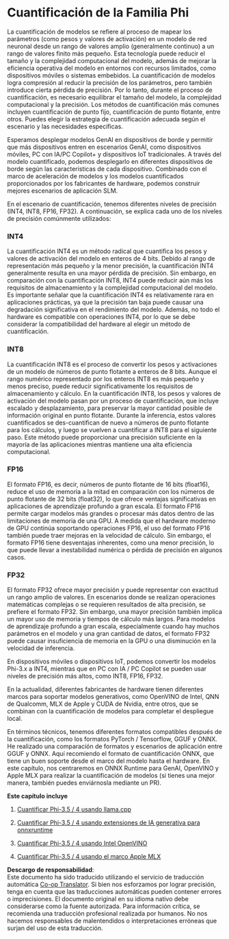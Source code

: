 <!--
CO_OP_TRANSLATOR_METADATA:
{
  "original_hash": "d658062de70b131ef4c0bff69b5fc70e",
  "translation_date": "2025-03-27T08:17:46+00:00",
  "source_file": "md\\01.Introduction\\04\\QuantifyingPhi.md",
  "language_code": "es"
}
-->
# **Cuantificación de la Familia Phi**

La cuantificación de modelos se refiere al proceso de mapear los parámetros (como pesos y valores de activación) en un modelo de red neuronal desde un rango de valores amplio (generalmente continuo) a un rango de valores finito más pequeño. Esta tecnología puede reducir el tamaño y la complejidad computacional del modelo, además de mejorar la eficiencia operativa del modelo en entornos con recursos limitados, como dispositivos móviles o sistemas embebidos. La cuantificación de modelos logra compresión al reducir la precisión de los parámetros, pero también introduce cierta pérdida de precisión. Por lo tanto, durante el proceso de cuantificación, es necesario equilibrar el tamaño del modelo, la complejidad computacional y la precisión. Los métodos de cuantificación más comunes incluyen cuantificación de punto fijo, cuantificación de punto flotante, entre otros. Puedes elegir la estrategia de cuantificación adecuada según el escenario y las necesidades específicas.

Esperamos desplegar modelos GenAI en dispositivos de borde y permitir que más dispositivos entren en escenarios GenAI, como dispositivos móviles, PC con IA/PC Copilot+ y dispositivos IoT tradicionales. A través del modelo cuantificado, podemos desplegarlo en diferentes dispositivos de borde según las características de cada dispositivo. Combinado con el marco de aceleración de modelos y los modelos cuantificados proporcionados por los fabricantes de hardware, podemos construir mejores escenarios de aplicación SLM.

En el escenario de cuantificación, tenemos diferentes niveles de precisión (INT4, INT8, FP16, FP32). A continuación, se explica cada uno de los niveles de precisión comúnmente utilizados:

### **INT4**

La cuantificación INT4 es un método radical que cuantifica los pesos y valores de activación del modelo en enteros de 4 bits. Debido al rango de representación más pequeño y la menor precisión, la cuantificación INT4 generalmente resulta en una mayor pérdida de precisión. Sin embargo, en comparación con la cuantificación INT8, INT4 puede reducir aún más los requisitos de almacenamiento y la complejidad computacional del modelo. Es importante señalar que la cuantificación INT4 es relativamente rara en aplicaciones prácticas, ya que la precisión tan baja puede causar una degradación significativa en el rendimiento del modelo. Además, no todo el hardware es compatible con operaciones INT4, por lo que se debe considerar la compatibilidad del hardware al elegir un método de cuantificación.

### **INT8**

La cuantificación INT8 es el proceso de convertir los pesos y activaciones de un modelo de números de punto flotante a enteros de 8 bits. Aunque el rango numérico representado por los enteros INT8 es más pequeño y menos preciso, puede reducir significativamente los requisitos de almacenamiento y cálculo. En la cuantificación INT8, los pesos y valores de activación del modelo pasan por un proceso de cuantificación, que incluye escalado y desplazamiento, para preservar la mayor cantidad posible de información original en punto flotante. Durante la inferencia, estos valores cuantificados se des-cuantifican de nuevo a números de punto flotante para los cálculos, y luego se vuelven a cuantificar a INT8 para el siguiente paso. Este método puede proporcionar una precisión suficiente en la mayoría de las aplicaciones mientras mantiene una alta eficiencia computacional.

### **FP16**

El formato FP16, es decir, números de punto flotante de 16 bits (float16), reduce el uso de memoria a la mitad en comparación con los números de punto flotante de 32 bits (float32), lo que ofrece ventajas significativas en aplicaciones de aprendizaje profundo a gran escala. El formato FP16 permite cargar modelos más grandes o procesar más datos dentro de las limitaciones de memoria de una GPU. A medida que el hardware moderno de GPU continúa soportando operaciones FP16, el uso del formato FP16 también puede traer mejoras en la velocidad de cálculo. Sin embargo, el formato FP16 tiene desventajas inherentes, como una menor precisión, lo que puede llevar a inestabilidad numérica o pérdida de precisión en algunos casos.

### **FP32**

El formato FP32 ofrece mayor precisión y puede representar con exactitud un rango amplio de valores. En escenarios donde se realizan operaciones matemáticas complejas o se requieren resultados de alta precisión, se prefiere el formato FP32. Sin embargo, una mayor precisión también implica un mayor uso de memoria y tiempos de cálculo más largos. Para modelos de aprendizaje profundo a gran escala, especialmente cuando hay muchos parámetros en el modelo y una gran cantidad de datos, el formato FP32 puede causar insuficiencia de memoria en la GPU o una disminución en la velocidad de inferencia.

En dispositivos móviles o dispositivos IoT, podemos convertir los modelos Phi-3.x a INT4, mientras que en PC con IA / PC Copilot se pueden usar niveles de precisión más altos, como INT8, FP16, FP32.

En la actualidad, diferentes fabricantes de hardware tienen diferentes marcos para soportar modelos generativos, como OpenVINO de Intel, QNN de Qualcomm, MLX de Apple y CUDA de Nvidia, entre otros, que se combinan con la cuantificación de modelos para completar el despliegue local.

En términos técnicos, tenemos diferentes formatos compatibles después de la cuantificación, como los formatos PyTorch / Tensorflow, GGUF y ONNX. He realizado una comparación de formatos y escenarios de aplicación entre GGUF y ONNX. Aquí recomiendo el formato de cuantificación ONNX, que tiene un buen soporte desde el marco del modelo hasta el hardware. En este capítulo, nos centraremos en ONNX Runtime para GenAI, OpenVINO y Apple MLX para realizar la cuantificación de modelos (si tienes una mejor manera, también puedes enviárnosla mediante un PR).

**Este capítulo incluye**

1. [Cuantificar Phi-3.5 / 4 usando llama.cpp](./UsingLlamacppQuantifyingPhi.md)

2. [Cuantificar Phi-3.5 / 4 usando extensiones de IA generativa para onnxruntime](./UsingORTGenAIQuantifyingPhi.md)

3. [Cuantificar Phi-3.5 / 4 usando Intel OpenVINO](./UsingIntelOpenVINOQuantifyingPhi.md)

4. [Cuantificar Phi-3.5 / 4 usando el marco Apple MLX](./UsingAppleMLXQuantifyingPhi.md)

**Descargo de responsabilidad**:  
Este documento ha sido traducido utilizando el servicio de traducción automática [Co-op Translator](https://github.com/Azure/co-op-translator). Si bien nos esforzamos por lograr precisión, tenga en cuenta que las traducciones automáticas pueden contener errores o imprecisiones. El documento original en su idioma nativo debe considerarse como la fuente autorizada. Para información crítica, se recomienda una traducción profesional realizada por humanos. No nos hacemos responsables de malentendidos o interpretaciones erróneas que surjan del uso de esta traducción.